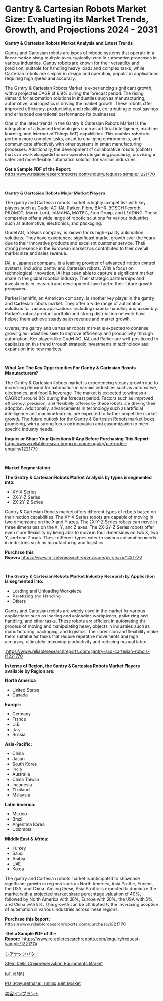 <p><h1>Gantry & Cartesian Robots Market Size: Evaluating its Market Trends, Growth, and Projections 2024 - 2031</h1></p><p><strong>Gantry & Cartesian Robots Market Analysis and Latest Trends</strong></p>
<p><p>Gantry and Cartesian robots are types of robotic systems that operate in a linear motion along multiple axes, typically used in automation processes in various industries. Gantry robots are known for their versatility and precision, suitable for handling heavy loads and complex tasks, while Cartesian robots are simpler in design and operation, popular in applications requiring high speed and accuracy.</p><p>The Gantry & Cartesian Robots Market is experiencing significant growth, with a projected CAGR of 6.9% during the forecast period. The rising demand for automation solutions in industries such as manufacturing, automotive, and logistics is driving the market growth. These robots offer improved efficiency, productivity, and reliability, contributing to cost savings and enhanced operational performance for businesses.</p><p>One of the latest trends in the Gantry & Cartesian Robots Market is the integration of advanced technologies such as artificial intelligence, machine learning, and Internet of Things (IoT) capabilities. This enables robots to perform more complex tasks, adapt to changing environments, and communicate effectively with other systems in smart manufacturing processes. Additionally, the development of collaborative robots (cobots) that can work alongside human operators is gaining popularity, providing a safer and more flexible automation solution for various industries.</p></p>
<p><strong>Get a Sample PDF of the Report:&nbsp;</strong> <a href="https://www.reliableresearchreports.com/enquiry/request-sample/1221770">https://www.reliableresearchreports.com/enquiry/request-sample/1221770</a></p>
<p>&nbsp;</p>
<p><strong>Gantry & Cartesian Robots Major Market Players</strong></p>
<p><p>The gantry and Cartesian robots market is highly competitive with key players such as Gudel AG, IAI, Parker, Fibro, BAHR, BOSCH Rexroth, PROMOT, Martin Lord, YAMAHA, MOTEC, Ston Group, and LEADING. These companies offer a wide range of robotic solutions for various industries such as automotive, electronics, and packaging.</p><p>Gudel AG, a Swiss company, is known for its high-quality automation solutions. They have experienced significant market growth over the years due to their innovative products and excellent customer service. Their strong presence in the European market has contributed to their overall market size and sales revenue.</p><p>IAI, a Japanese company, is a leading provider of advanced motion control systems, including gantry and Cartesian robots. With a focus on technological innovation, IAI has been able to capture a significant market share in the global robotics industry. Their strategic partnerships and investments in research and development have fueled their future growth prospects.</p><p>Parker Hannifin, an American company, is another key player in the gantry and Cartesian robots market. They offer a wide range of automation solutions for various applications, including material handling and assembly. Parker's robust product portfolio and strong distribution network have helped them achieve steady sales revenue and market growth.</p><p>Overall, the gantry and Cartesian robots market is expected to continue growing as industries seek to improve efficiency and productivity through automation. Key players like Gudel AG, IAI, and Parker are well-positioned to capitalize on this trend through strategic investments in technology and expansion into new markets.</p></p>
<p>&nbsp;</p>
<p><strong>What Are The Key Opportunities For Gantry & Cartesian Robots Manufacturers?</strong></p>
<p><p>The Gantry & Cartesian Robots market is experiencing steady growth due to increasing demand for automation in various industries such as automotive, electronics, and food & beverage. The market is expected to witness a CAGR of around 8% during the forecast period. Factors such as improved efficiency, precision, and flexibility offered by these robots are driving their adoption. Additionally, advancements in technology such as artificial intelligence and machine learning are expected to further propel the market growth. The future outlook for the Gantry & Cartesian Robots market looks promising, with a strong focus on innovation and customization to meet specific industry needs.</p></p>
<p><strong>Inquire or Share Your Questions If Any Before Purchasing This Report:</strong> <a href="https://www.reliableresearchreports.com/enquiry/pre-order-enquiry/1221770">https://www.reliableresearchreports.com/enquiry/pre-order-enquiry/1221770</a></p>
<p>&nbsp;</p>
<p><strong>Market Segmentation</strong></p>
<p><strong>The Gantry & Cartesian Robots Market Analysis by types is segmented into:</strong></p>
<p><ul><li>XY-X Series</li><li>2X-Y-Z Series</li><li>2X-2Y-Z Series</li></ul></p>
<p><p>Gantry & Cartesian Robots market offers different types of robots based on their motion capabilities. The XY-X Series robots are capable of moving in two dimensions on the X and Y axes. The 2X-Y-Z Series robots can move in three dimensions on the X, Y, and Z axes. The 2X-2Y-Z Series robots offer even more flexibility by being able to move in four dimensions on two X, two Y, and one Z axes. These different types cater to various automation needs in industries such as manufacturing and logistics.</p></p>
<p><strong>Purchase this Report:&nbsp;</strong><a href="https://www.reliableresearchreports.com/purchase/1221770">https://www.reliableresearchreports.com/purchase/1221770</a></p>
<p>&nbsp;</p>
<p><strong>The Gantry & Cartesian Robots Market Industry Research by Application is segmented into:</strong></p>
<p><ul><li>Loading and Unloading Workpiece</li><li>Palletizing and Handling</li><li>Others</li></ul></p>
<p><p>Gantry and Cartesian robots are widely used in the market for various applications such as loading and unloading workpieces, palletizing and handling, and other tasks. These robots are efficient in automating the process of moving and manipulating heavy objects in industries such as manufacturing, packaging, and logistics. Their precision and flexibility make them suitable for tasks that require repetitive movements and high accuracy, ultimately improving productivity and reducing manual labor.</p></p>
<p><a href="https://www.reliableresearchreports.com/gantry-and-cartesian-robots-r1221770">&nbsp;https://www.reliableresearchreports.com/gantry-and-cartesian-robots-r1221770</a></p>
<p><strong>In terms of Region, the Gantry & Cartesian Robots Market Players available by Region are:</strong></p>
<p>
    <p> <strong> North America: </strong>
        <ul>
            <li>United States</li>
            <li>Canada</li>
        </ul>
        </p> 
    <p> <strong> Europe: </strong>
        <ul>
            <li>Germany</li>
            <li>France</li>
            <li>U.K.</li>
            <li>Italy</li>
            <li>Russia</li>
        </ul>
        </p> 
    <p> <strong> Asia-Pacific: </strong>
        <ul>
            <li>China</li>
            <li>Japan</li>
            <li>South Korea</li>
            <li>India</li>
            <li>Australia</li>
            <li>China Taiwan</li>
            <li>Indonesia</li>
            <li>Thailand</li>
            <li>Malaysia</li>
        </ul>
        </p> 
    <p> <strong> Latin America: </strong>
        <ul>
            <li>Mexico</li>
            <li>Brazil</li>
            <li>Argentina Korea</li>
            <li>Colombia</li>
        </ul>
        </p> 
    <p> <strong> Middle East & Africa: </strong>
        <ul>
            <li>Turkey</li>
            <li>Saudi</li>
            <li>Arabia</li>
            <li>UAE</li>
            <li>Korea</li>
        </ul>
    </p>
    </p>
<p><p>The gantry and Cartesian robots market is anticipated to showcase significant growth in regions such as North America, Asia Pacific, Europe, the USA, and China. Among these, Asia Pacific is expected to dominate the market with a projected market share percentage valuation of 40%, followed by North America with 30%, Europe with 20%, the USA with 5%, and China with 5%. This growth can be attributed to the increasing adoption of automation in various industries across these regions.</p></p>
<p><strong>Purchase this Report: </strong><a href="https://www.reliableresearchreports.com/purchase/1221770">https://www.reliableresearchreports.com/purchase/1221770</a></p>
<p>&nbsp;<strong>Get a Sample PDF of the Report:&nbsp;&nbsp;</strong><a href="https://www.reliableresearchreports.com/enquiry/request-sample/1221770">https://www.reliableresearchreports.com/enquiry/request-sample/1221770</a></p>
<p><strong></strong></p>
<p><p><a href="https://github.com/ReganWisoky2023/Market-Research-Report-List-1/blob/main/300359246167.md">シアナッツバター</a></p><p><a href="https://github.com/Sinjinluong3e0awx2m195k76/Market-Research-Report-List-2/blob/main/stem-cells-cryopreservation-equipments-market.md">Stem Cells Cryopreservation Equipments Market</a></p><p><a href="https://medium.com/@christianlarkinus/iot-%EB%B0%B0%ED%84%B0%EB%A6%AC-%EC%8B%9C%EC%9E%A5-%EA%B7%9C%EB%AA%A8%EB%8A%94-%EA%B8%80%EB%A1%9C%EB%B2%8C-%EC%82%B0%EC%97%85%EC%97%90%EC%84%9C-%EC%B5%9C%EC%A0%81%EC%9D%98-%EB%A7%88%EC%BC%80%ED%8C%85-%EC%B1%84%EB%84%90%EC%9D%84-%EA%B3%B5%EA%B0%9C%ED%95%A9%EB%8B%88%EB%8B%A4-f0f8f2fb627d">IoT 배터리</a></p><p><a href="https://github.com/shotows/Market-Research-Report-List-2/blob/main/pu-polyurethane-timing-belt-market.md">PU (Polyurethane) Timing Belt Market</a></p><p><a href="https://medium.com/@lorrainethompson10/%E7%BE%8E%E5%AD%A6%E3%82%A4%E3%83%B3%E3%83%97%E3%83%A9%E3%83%B3%E3%83%88%E5%B8%82%E5%A0%B4-%E7%AB%B6%E4%BA%89%E5%88%86%E6%9E%90-%E5%B8%82%E5%A0%B4%E5%8B%95%E5%90%91%E3%81%8A%E3%82%88%E3%81%B32031%E5%B9%B4%E3%81%BE%E3%81%A7%E3%81%AE%E4%BA%88%E6%B8%AC-ad34ebcaf98c">美容インプラント</a></p></p>